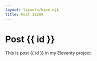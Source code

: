 ```yaml
---
layout: layouts/base.njk
title: Post 13209
---
```


# Post {{ id }}

This is post {{ id }} in my Eleventy project.
